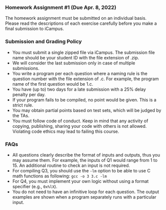 ### Homework Assignment #1 (Due Apr. 8, 2022)
The homework assignment must be submitted on an individual basis. 
Please read the descriptions of each exercise carefully before you make a final submission to iCampus.

### Submission and Grading Policy
* You must submit a single zipped file via iCampus. The submission file name should be your student ID
with the file extension of .zip.
* We will consider the last submission only in case of multiple submissions.
* You write a program per each question where a naming rule is the question number with the file extension
of .c. For example, the program name of the first question would be 1.c.
* You have (up to) two days for a late submission with a 25% delay penalty per day.
* If your program fails to be compiled, no point would be given. This is a strict rule.
* You may obtain partial points based on test sets, which will be judged by the TAs.
* You must follow code of conduct. Keep in mind that any activity of copying, publishing, sharing your
code with others is not allowed. Violating code ethics may lead to failing this course.

### FAQs
* All questions clearly describe the format of inputs and outputs, thus you may assume them. 
For example, the inputs of Q1 would range from 1 to 15. An additional routine to check an input is not required.
* For compiling Q3, you should use the `-lm` option to be able to use C math functions as following:
```gcc -o 3 3.c -lm```
* For Q4, you must implement your own logic without using a format specifier (e.g., `0x%lX`).
* You do not need to have an infinitive loop for each question. The output examples are shown 
when a program separately runs with a particular input.
